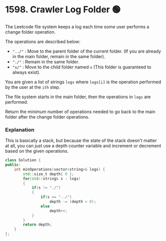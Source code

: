 # 1598. Crawler Log Folder 🟢

The Leetcode file system keeps a log each time some user performs a change folder operation.

The operations are described below:

 - `"../"` : Move to the parent folder of the current folder. (If you are already in the main folder, remain in the same folder).
 - `"./"` : Remain in the same folder.
 - `"x/"` : Move to the child folder named `x` (This folder is guaranteed to always exist).
 
You are given a list of strings `logs` where `logs[i]` is the operation performed by the user at the `ith` step.

The file system starts in the main folder, then the operations in `logs` are performed.

Return the minimum number of operations needed to go back to the main folder after the change folder operations.

### Explanation

This is basically a stack, but because the state of the stack doesn't matter at all, you can just use a depth counter variable and increment or decrement based on the given operations.

```cpp
class Solution {
public:
    int minOperations(vector<string>& logs) {
        std::size_t depth{ 0 };
        for(std::string& s : logs)
        {
            if(s != "./")
            {
                if(s == "../")
                    depth -= (depth > 0);
                else
                    depth++;
            }
        }
        return depth;
    }
};
```